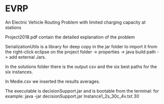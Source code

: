 # EVRP
An Electric Vehicle Routing Problem with limited charging capacity at stations

Project2018.pdf contain the detailed explanation of the problem 

SerializationUtils is a library for deep copy in the jar folder to import it from the right-click eclipse
on the project folder -> properties -> java build path -> add external Jars.

In the solutions folder there is the output csv and the six best paths for the six instances.

In Medie.csv we inserted the results averages.

The executable is decisionSupport.jar and is bootable from the terminal:
for example:
java -jar decisionSupport.jar Instance1_2s_30c_4v.txt 30

